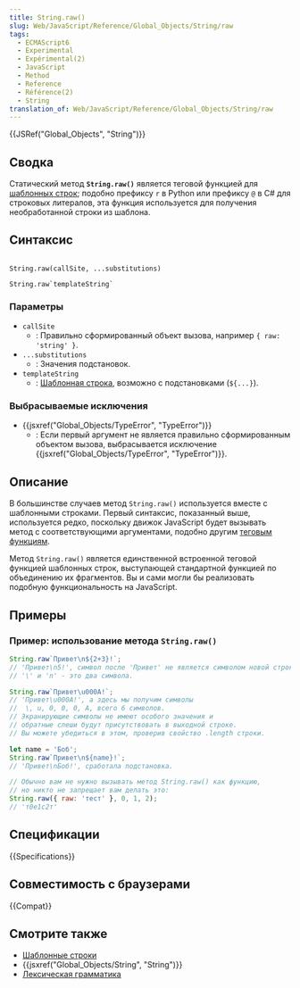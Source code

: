 ```yaml
---
title: String.raw()
slug: Web/JavaScript/Reference/Global_Objects/String/raw
tags:
  - ECMAScript6
  - Experimental
  - Expérimental(2)
  - JavaScript
  - Method
  - Reference
  - Référence(2)
  - String
translation_of: Web/JavaScript/Reference/Global_Objects/String/raw
---
```

{{JSRef("Global_Objects", "String")}}

## Сводка

Статический метод **`String.raw()`** является теговой функцией для [шаблонных строк](/ru/docs/Web/JavaScript/Reference/template_strings); подобно префиксу `r` в Python или префиксу `@` в C# для строковых литералов, эта функция используется для получения необработанной строки из шаблона.

## Синтаксис

```

String.raw(callSite, ...substitutions)

String.raw`templateString`
```

### Параметры

- `callSite`
  - : Правильно сформированный объект вызова, например `{ raw: 'string' }`.
- `...substitutions`
  - : Значения подстановок.
- `templateString`
  - : [Шаблонная строка](/ru/docs/Web/JavaScript/Reference/template_strings), возможно с подстановками (`${...}`).

### Выбрасываемые исключения

- {{jsxref("Global_Objects/TypeError", "TypeError")}}
  - : Если первый аргумент не является правильно сформированным объектом вызова, выбрасывается исключение {{jsxref("Global_Objects/TypeError", "TypeError")}}.

## Описание

В большинстве случаев метод `String.raw()` используется вместе с шаблонными строками. Первый синтаксис, показанный выше, используется редко, поскольку движок JavaScript будет вызывать метод с соответствующими аргументами, подобно другим [теговым функциям](/ru/docs/Web/JavaScript/Reference/template_strings#Tagged_template_strings).

Метод `String.raw()` является единственной встроенной теговой функцией шаблонных строк, выступающей стандартной функцией по объединению их фрагментов. Вы и сами могли бы реализовать подобную функциональность на JavaScript.

## Примеры

### Пример: использование метода `String.raw()`

```js
String.raw`Привет\n${2+3}!`;
// 'Привет\n5!', символ после 'Привет' не является символом новой строки,
// '\' и 'n' - это два символа.

String.raw`Привет\u000A!`;
// 'Привет\u000A!', а здесь мы получим символы
//  \, u, 0, 0, 0, A, всего 6 символов.
// Экранирующие символы не имеют особого значения и
// обратные слеши будут присутствовать в выходной строке.
// Вы можете убедиться в этом, проверив свойство .length строки.

let name = 'Боб';
String.raw`Привет\n${name}!`;
// 'Привет\nБоб!', сработала подстановка.

// Обычно вам не нужно вызывать метод String.raw() как функцию,
// но никто не запрещает вам делать это:
String.raw({ raw: 'тест' }, 0, 1, 2);
// 'т0е1с2т'
```

## Спецификации

{{Specifications}}

## Совместимость с браузерами

{{Compat}}

## Смотрите также

- [Шаблонные строки](/ru/docs/Web/JavaScript/Reference/template_strings)
- {{jsxref("Global_Objects/String", "String")}}
- [Лексическая грамматика](/ru/docs/Web/JavaScript/Reference/Lexical_grammar)
